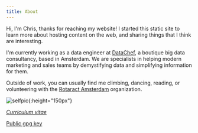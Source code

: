 ```yaml
---
title: About
---
```


Hi, I'm Chris, thanks for reaching my website! I started this static site to
learn more about hosting content on the web, and sharing things that I think
are interesting.

I'm currently working as a data engineer at [DataChef](https://datachef.co), a
boutique big data consultancy, based in Amsterdam. We are specialists in
helping modern marketing and sales teams by demystifying data and simplifying
information for them.

Outside of work, you can usually find me climbing, dancing, reading, or
volunteering with the [Rotaract Amsterdam](https://rotaractamsterdam.nl)
organization.

![selfpic]({static}/images/self.jpg){:height="150px"}

[_Curriculum vitae_]({static}/files/coutinho_cv.pdf)

[Public gpg key]({static}/files/pubkey.asc)
